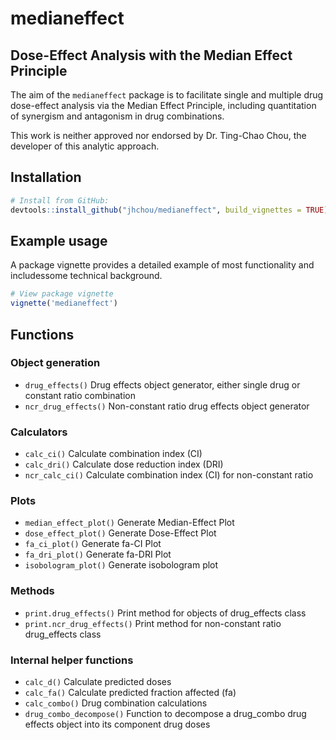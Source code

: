 # medianeffect

## Dose-Effect Analysis with the Median Effect Principle

The aim of the `medianeffect` package is to facilitate single and multiple drug dose-effect analysis
via the Median Effect Principle, including quantitation of synergism and antagonism in drug combinations.

This work is neither approved nor endorsed by Dr. Ting-Chao Chou, the developer of this analytic approach.

## Installation

```r
# Install from GitHub:
devtools::install_github("jhchou/medianeffect", build_vignettes = TRUE)
```

## Example usage

A package vignette provides a detailed example of most functionality and includessome technical background.

```r
# View package vignette
vignette('medianeffect')
```

## Functions

### Object generation

* `drug_effects()` Drug effects object generator, either single drug or constant ratio combination
* `ncr_drug_effects()` Non-constant ratio drug effects object generator

### Calculators

* `calc_ci()` Calculate combination index (CI)
* `calc_dri()` Calculate dose reduction index (DRI)
* `ncr_calc_ci()` Calculate combination index (CI) for non-constant ratio

### Plots

* `median_effect_plot()` Generate Median-Effect Plot
* `dose_effect_plot()` Generate Dose-Effect Plot
* `fa_ci_plot()` Generate fa-CI Plot
* `fa_dri_plot()` Generate fa-DRI Plot
* `isobologram_plot()` Generate isobologram plot

### Methods

* `print.drug_effects()` Print method for objects of drug_effects class
* `print.ncr_drug_effects()` Print method for non-constant ratio drug_effects class

### Internal helper functions

* `calc_d()` Calculate predicted doses
* `calc_fa()` Calculate predicted fraction affected (fa)
* `calc_combo()` Drug combination calculations
* `drug_combo_decompose()` Function to decompose a drug_combo drug effects object into its component drug doses
